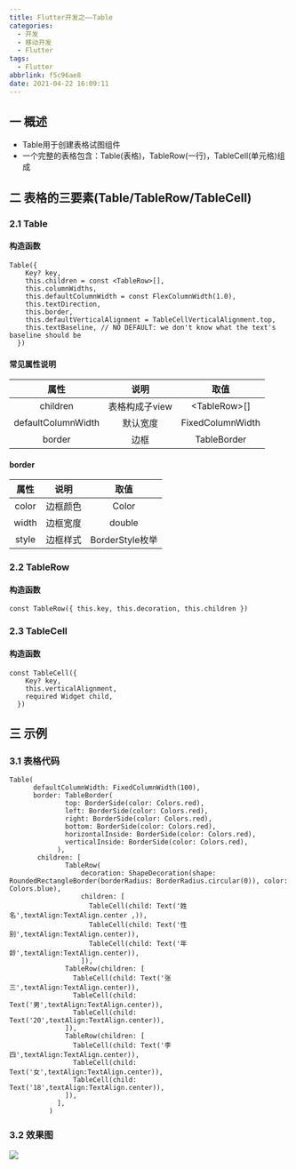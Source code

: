 ```yaml
---
title: Flutter开发之——Table
categories:
  - 开发
  - 移动开发
  - Flutter
tags:
  - Flutter
abbrlink: f5c96ae8
date: 2021-04-22 16:09:11
---
```

## 一 概述

* Table用于创建表格试图组件
* 一个完整的表格包含：Table(表格)，TableRow(一行)，TableCell(单元格)组成

<!--more-->

## 二 表格的三要素(Table/TableRow/TableCell)

### 2.1 Table

#### 构造函数

```
Table({
    Key? key,
    this.children = const <TableRow>[],
    this.columnWidths,
    this.defaultColumnWidth = const FlexColumnWidth(1.0),
    this.textDirection,
    this.border,
    this.defaultVerticalAlignment = TableCellVerticalAlignment.top,
    this.textBaseline, // NO DEFAULT: we don't know what the text's baseline should be
  })
```

#### 常见属性说明

|        属性        |      说明      |       取值       |
| :----------------: | :------------: | :--------------: |
|      children      | 表格构成子view |  \<TableRow>[]   |
| defaultColumnWidth |    默认宽度    | FixedColumnWidth |
|       border       |      边框      |   TableBorder    |

#### border

| 属性  |   说明   |      取值       |
| :---: | :------: | :-------------: |
| color | 边框颜色 |      Color      |
| width | 边框宽度 |     double      |
| style | 边框样式 | BorderStyle枚举 |

### 2.2 TableRow

#### 构造函数

```
const TableRow({ this.key, this.decoration, this.children })
```

### 2.3 TableCell

#### 构造函数

```
const TableCell({
    Key? key,
    this.verticalAlignment,
    required Widget child,
  })
```

## 三 示例

### 3.1 表格代码

```
Table(
      defaultColumnWidth: FixedColumnWidth(100),
      border: TableBorder(
              top: BorderSide(color: Colors.red),
              left: BorderSide(color: Colors.red),
              right: BorderSide(color: Colors.red),
              bottom: BorderSide(color: Colors.red),
              horizontalInside: BorderSide(color: Colors.red),
              verticalInside: BorderSide(color: Colors.red),
            ),
       children: [
              TableRow(
                  decoration: ShapeDecoration(shape: RoundedRectangleBorder(borderRadius: BorderRadius.circular(0)), color: Colors.blue),
                  children: [
                    TableCell(child: Text('姓名',textAlign:TextAlign.center ,)),
                    TableCell(child: Text('性别',textAlign:TextAlign.center)),
                    TableCell(child: Text('年龄',textAlign:TextAlign.center)),
                  ]),
              TableRow(children: [
                TableCell(child: Text('张三',textAlign:TextAlign.center)),
                TableCell(child: Text('男',textAlign:TextAlign.center)),
                TableCell(child: Text('20',textAlign:TextAlign.center)),
              ]),
              TableRow(children: [
                TableCell(child: Text('李四',textAlign:TextAlign.center)),
                TableCell(child: Text('女',textAlign:TextAlign.center)),
                TableCell(child: Text('18',textAlign:TextAlign.center)),
              ]),
            ],
          )
```

### 3.2 效果图

![][1]


[1]:https://cdn.jsdelivr.net/gh/PGzxc/CDN@master/blog-flutter/flutter-table-sample.png